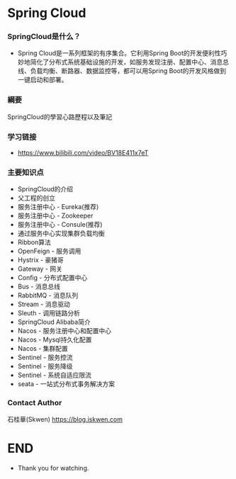 # Spring Cloud
### SpringCloud是什么？
* Spring Cloud是一系列框架的有序集合。它利用Spring Boot的开发便利性巧妙地简化了分布式系统基础设施的开发，如服务发现注册、配置中心、消息总线、负载均衡、断路器、数据监控等，都可以用Spring Boot的开发风格做到一键启动和部署。
### 綱要
SpringCloud的學習心路歷程以及筆記
### 学习链接
* https://www.bilibili.com/video/BV18E411x7eT
  
### 主要知识点
* SpringCloud的介绍
* 父工程的创立
* 服务注册中心 - Eureka(推荐)
* 服务注册中心 - Zookeeper
* 服务注册中心 - Consule(推荐)
* 通过服务中心实现集群负载均衡
* Ribbon算法
* OpenFeign - 服务调用
* Hystrix - 豪猪哥
* Gateway - 网关
* Config - 分布式配置中心
* Bus - 消息总线
* RabbitMQ - 消息队列
* Stream - 消息驱动
* Sleuth - 调用链路分析
* SpringCloud Alibaba简介
* Nacos - 服务注册中心和配置中心
* Nacos - Mysql持久化配置
* Nacos - 集群配置
* Sentinel - 服务控流
* Sentinel - 服务降级
* Sentinel - 系统自适应限流
* seata - 一站式分布式事务解决方案
### Contact Author
石桂華(Skwen) https://blog.iskwen.com
# END
* Thank you for watching.
